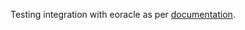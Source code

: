 Testing integration with eoracle as per [documentation](https://eoracle.gitbook.io/sdk-documentation). 
